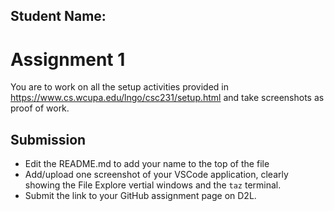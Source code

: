 ## Student Name: 

# Assignment 1

You are to work on all the setup activities provided in https://www.cs.wcupa.edu/lngo/csc231/setup.html and take screenshots as proof of work. 

## Submission

- Edit the README.md to add your name to the top of the file
- Add/upload one screenshot of your VSCode application, clearly showing the File Explore vertial windows and the `taz` terminal.  
- Submit the link to your GitHub assignment page on D2L. 
